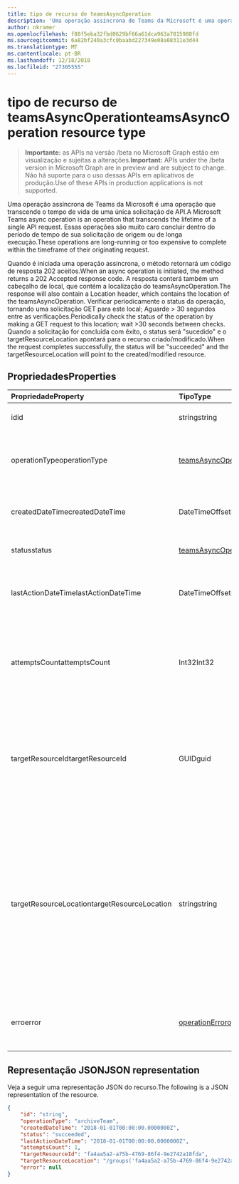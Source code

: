 ```yaml
---
title: tipo de recurso de teamsAsyncOperation
description: 'Uma operação assíncrona de Teams da Microsoft é uma operação que transcende o tempo de vida de uma única solicitação de API. '
author: nkramer
ms.openlocfilehash: f88f5eba32fbd0629bf66a61dca963a7815988fd
ms.sourcegitcommit: 6a82bf240a3cfc0baabd227349e08a08311e3d44
ms.translationtype: MT
ms.contentlocale: pt-BR
ms.lasthandoff: 12/18/2018
ms.locfileid: "27305555"
---
```

# <a name="teamsasyncoperation-resource-type"></a><span data-ttu-id="a7b1a-103">tipo de recurso de teamsAsyncOperation</span><span class="sxs-lookup"><span data-stu-id="a7b1a-103">teamsAsyncOperation resource type</span></span>

> <span data-ttu-id="a7b1a-104">**Importante:** as APIs na versão /beta no Microsoft Graph estão em visualização e sujeitas a alterações.</span><span class="sxs-lookup"><span data-stu-id="a7b1a-104">**Important:** APIs under the /beta version in Microsoft Graph are in preview and are subject to change.</span></span> <span data-ttu-id="a7b1a-105">Não há suporte para o uso dessas APIs em aplicativos de produção.</span><span class="sxs-lookup"><span data-stu-id="a7b1a-105">Use of these APIs in production applications is not supported.</span></span>

<span data-ttu-id="a7b1a-106">Uma operação assíncrona de Teams da Microsoft é uma operação que transcende o tempo de vida de uma única solicitação de API.</span><span class="sxs-lookup"><span data-stu-id="a7b1a-106">A Microsoft Teams async operation is an operation that transcends the lifetime of a single API request.</span></span> <span data-ttu-id="a7b1a-107">Essas operações são muito caro concluir dentro do período de tempo de sua solicitação de origem ou de longa execução.</span><span class="sxs-lookup"><span data-stu-id="a7b1a-107">These operations are long-running or too expensive to complete within the timeframe of their originating request.</span></span>

<span data-ttu-id="a7b1a-108">Quando é iniciada uma operação assíncrona, o método retornará um código de resposta 202 aceitos.</span><span class="sxs-lookup"><span data-stu-id="a7b1a-108">When an async operation is initiated, the method returns a 202 Accepted response code.</span></span> <span data-ttu-id="a7b1a-109">A resposta conterá também um cabeçalho de local, que contém a localização do teamsAsyncOperation.</span><span class="sxs-lookup"><span data-stu-id="a7b1a-109">The response will also contain a Location header, which contains the location of the teamsAsyncOperation.</span></span> <span data-ttu-id="a7b1a-110">Verificar periodicamente o status da operação, tornando uma solicitação GET para este local; Aguarde > 30 segundos entre as verificações.</span><span class="sxs-lookup"><span data-stu-id="a7b1a-110">Periodically check the status of the operation by making a GET request to this location; wait >30 seconds between checks.</span></span>
<span data-ttu-id="a7b1a-111">Quando a solicitação for concluída com êxito, o status será "sucedido" e o targetResourceLocation apontará para o recurso criado/modificado.</span><span class="sxs-lookup"><span data-stu-id="a7b1a-111">When the request completes successfully, the status will be "succeeded" and the targetResourceLocation will point to the created/modified resource.</span></span>

## <a name="properties"></a><span data-ttu-id="a7b1a-112">Propriedades</span><span class="sxs-lookup"><span data-stu-id="a7b1a-112">Properties</span></span>

| <span data-ttu-id="a7b1a-113">Propriedade</span><span class="sxs-lookup"><span data-stu-id="a7b1a-113">Property</span></span> | <span data-ttu-id="a7b1a-114">Tipo</span><span class="sxs-lookup"><span data-stu-id="a7b1a-114">Type</span></span>   | <span data-ttu-id="a7b1a-115">Descrição</span><span class="sxs-lookup"><span data-stu-id="a7b1a-115">Description</span></span> |
|:---------------|:--------|:----------|
|<span data-ttu-id="a7b1a-116">id</span><span class="sxs-lookup"><span data-stu-id="a7b1a-116">id</span></span>|<span data-ttu-id="a7b1a-117">string</span><span class="sxs-lookup"><span data-stu-id="a7b1a-117">string</span></span> |<span data-ttu-id="a7b1a-118">Id exclusiva de operação.</span><span class="sxs-lookup"><span data-stu-id="a7b1a-118">Unique operation id.</span></span>|
|<span data-ttu-id="a7b1a-119">operationType</span><span class="sxs-lookup"><span data-stu-id="a7b1a-119">operationType</span></span>|[<span data-ttu-id="a7b1a-120">teamsAsyncOperationType</span><span class="sxs-lookup"><span data-stu-id="a7b1a-120">teamsAsyncOperationType</span></span>](teamsasyncoperationtype.md) |<span data-ttu-id="a7b1a-121">Indica qual tipo de operação está sendo descrito.</span><span class="sxs-lookup"><span data-stu-id="a7b1a-121">Denotes which type of operation is being described.</span></span>|
|<span data-ttu-id="a7b1a-122">createdDateTime</span><span class="sxs-lookup"><span data-stu-id="a7b1a-122">createdDateTime</span></span>|<span data-ttu-id="a7b1a-123">DateTimeOffset</span><span class="sxs-lookup"><span data-stu-id="a7b1a-123">DateTimeOffset</span></span> |<span data-ttu-id="a7b1a-124">Hora em que a operação foi criada.</span><span class="sxs-lookup"><span data-stu-id="a7b1a-124">Time when the operation was created.</span></span>|
|<span data-ttu-id="a7b1a-125">status</span><span class="sxs-lookup"><span data-stu-id="a7b1a-125">status</span></span>|[<span data-ttu-id="a7b1a-126">teamsAsyncOperationStatus</span><span class="sxs-lookup"><span data-stu-id="a7b1a-126">teamsAsyncOperationStatus</span></span>](teamsasyncoperationstatus.md)| <span data-ttu-id="a7b1a-127">Status de operação.</span><span class="sxs-lookup"><span data-stu-id="a7b1a-127">Operation status.</span></span>|
|<span data-ttu-id="a7b1a-128">lastActionDateTime</span><span class="sxs-lookup"><span data-stu-id="a7b1a-128">lastActionDateTime</span></span>|<span data-ttu-id="a7b1a-129">DateTimeOffset</span><span class="sxs-lookup"><span data-stu-id="a7b1a-129">DateTimeOffset</span></span> |<span data-ttu-id="a7b1a-130">Hora de quando a operação assíncrona foi atualizada pela última vez.</span><span class="sxs-lookup"><span data-stu-id="a7b1a-130">Time when the async operation was last updated.</span></span>|
|<span data-ttu-id="a7b1a-131">attemptsCount</span><span class="sxs-lookup"><span data-stu-id="a7b1a-131">attemptsCount</span></span>|<span data-ttu-id="a7b1a-132">Int32</span><span class="sxs-lookup"><span data-stu-id="a7b1a-132">Int32</span></span>|<span data-ttu-id="a7b1a-133">Número de vezes que a operação foi tentada antes de serem marcadas com êxito ou falha.</span><span class="sxs-lookup"><span data-stu-id="a7b1a-133">Number of times the operation was attempted before being marked successful or failed.</span></span>|
|<span data-ttu-id="a7b1a-134">targetResourceId</span><span class="sxs-lookup"><span data-stu-id="a7b1a-134">targetResourceId</span></span>|<span data-ttu-id="a7b1a-135">GUID</span><span class="sxs-lookup"><span data-stu-id="a7b1a-135">guid</span></span> |<span data-ttu-id="a7b1a-136">A identificação do objeto que tenha criado ou modificado como resultado dessa operação assíncrona, geralmente uma [equipe](../resources/team.md).</span><span class="sxs-lookup"><span data-stu-id="a7b1a-136">The ID of the object that's created or modified as result of this async operation, typically a [team](../resources/team.md).</span></span>|
|<span data-ttu-id="a7b1a-137">targetResourceLocation</span><span class="sxs-lookup"><span data-stu-id="a7b1a-137">targetResourceLocation</span></span>|<span data-ttu-id="a7b1a-138">string</span><span class="sxs-lookup"><span data-stu-id="a7b1a-138">string</span></span>|<span data-ttu-id="a7b1a-139">O local do objeto que tenha criado ou modificado como resultado dessa operação assíncrona.</span><span class="sxs-lookup"><span data-stu-id="a7b1a-139">The location of the object that's created or modified as result of this async operation.</span></span> <span data-ttu-id="a7b1a-140">Essa URL deve ser tratado como um valor opaco e não analisado em caminhos de seus componentes.</span><span class="sxs-lookup"><span data-stu-id="a7b1a-140">This URL should be treated as an opaque value and not parsed into its component paths.</span></span>|
|<span data-ttu-id="a7b1a-141">erro</span><span class="sxs-lookup"><span data-stu-id="a7b1a-141">error</span></span>|[<span data-ttu-id="a7b1a-142">operationError</span><span class="sxs-lookup"><span data-stu-id="a7b1a-142">operationError</span></span>](operationerror.md)|<span data-ttu-id="a7b1a-143">Qualquer erro que faz com que a operação assíncrona falhe.</span><span class="sxs-lookup"><span data-stu-id="a7b1a-143">Any error that causes the async operation to fail.</span></span>|

## <a name="json-representation"></a><span data-ttu-id="a7b1a-144">Representação JSON</span><span class="sxs-lookup"><span data-stu-id="a7b1a-144">JSON representation</span></span>

<span data-ttu-id="a7b1a-145">Veja a seguir uma representação JSON do recurso.</span><span class="sxs-lookup"><span data-stu-id="a7b1a-145">The following is a JSON representation of the resource.</span></span>

<!-- {
  "blockType": "resource",
  "keyProperty": "id",
  "@odata.type": "microsoft.graph.teamsasyncoperation"
}-->

```json
{
    "id": "string",
    "operationType": "archiveTeam",
    "createdDateTime": "2018-01-01T00:00:00.0000000Z",
    "status": "succeeded",
    "lastActionDateTime": "2018-01-01T00:00:00.0000000Z",
    "attemptsCount": 1,
    "targetResourceId": "fa4aa5a2-a75b-4769-86f4-9e2742a18fda",
    "targetResourceLocation": "/groups('fa4aa5a2-a75b-4769-86f4-9e2742a18fda')/team",
    "error": null
}
```

<!-- uuid: 20fd7863-9545-40d4-ae8f-fee2d115a690
2015-10-25 14:57:30 UTC -->
<!-- {
  "type": "#page.annotation",
  "description": "teams async operation resource",
  "keywords": "",
  "section": "documentation",
  "tocPath": ""
}-->
